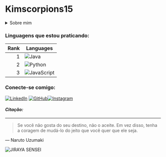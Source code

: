 # Kimscorpions15
<details>
<summary>Sobre mim</summary>


Meu nome é Kimberly, gosto de jogar, assistir animes, ler, descobrir habilidades novas e aprimorá-las. 
</details>


### Linguagens que estou praticando:

| Rank | Languages |
|-----:|-----------|
|     1| ![Java](https://img.shields.io/badge/java-%23ED8B00.svg?style=for-the-badge&logo=openjdk&logoColor=white)|
|     2| ![Python](https://img.shields.io/badge/python-3670A0?style=for-the-badge&logo=python&logoColor=ffdd54)     |
|     3|![JavaScript](https://img.shields.io/badge/JavaScript-F7DF1E?style=for-the-badge&logo=javascript&logoColor=black)    |




### Conecte-se comigo: 

[![LinkedIn](https://img.shields.io/badge/LinkedIn-0077B5?style=for-the-badge&logo=linkedin&logoColor=white)](https://www.linkedin.com/in/kimberly-mangolin-352496304/) [![GitHub](https://img.shields.io/badge/GitHub-100000?style=for-the-badge&logo=github&logoColor=white)](https://github.com/Kimscorpions15)[![Instagram](https://img.shields.io/badge/-Instagram-%23E4405F?style=for-the-badge&logo=instagram&logoColor=white)](https://www.instagram.com/kimsccm)



#### _Citação:_

</details>

---

> Se você não gosta do seu destino, não o aceite. 
 Em vez disso, tenha a coragem de mudá-lo do jeito que você quer que ele seja.

— Naruto Uzumaki


<picture>
 <source media="(prefers-color-scheme: dark)" srcset="https://scontent.fbhz1-2.fna.fbcdn.net/v/t39.30808-6/356652117_800200811663930_3239241097199351252_n.jpg?_nc_cat=111&ccb=1-7&_nc_sid=5f2048&_nc_eui2=AeELCIpe2g8rtpZnGYER3dxxd9xwXvNmcMh33HBe82ZwyNE_PQ93MX_rG9XxDSLE-nIxj2LN4LWrstDARcsxXHOi&_nc_ohc=HWwJWPpCHjYAb5RHry6&_nc_ht=scontent.fbhz1-2.fna&oh=00_AfDvnYjjicSNopqVb_NUxf-ymxb0kp7sw-lN1_h70SIL_w&oe=6635A9EA">
 <source media="(prefers-color-scheme: light)" srcset="https://static.wikia.nocookie.net/naruto/images/1/1f/Pose_Nice_Guy_%28Naruto%29.png/revision/latest/scale-to-width-down/638?cb=20130520085132&path-prefix=pt-br">
 <img alt="JIRAYA SENSEI" src="https://i.pinimg.com/736x/26/4b/2f/264b2f4eb28380339a65cc2afe1f2040.jpg">
</picture>

